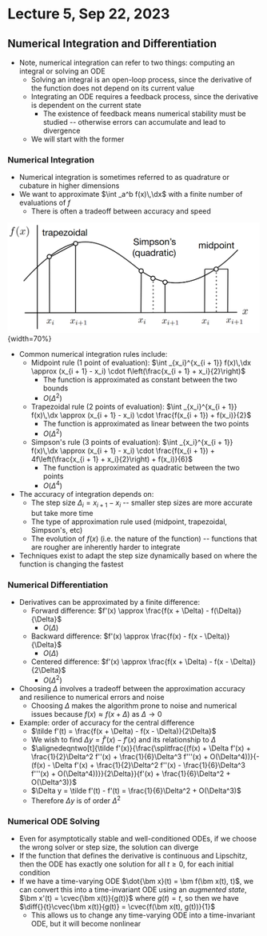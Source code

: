 # Lecture 5, Sep 22, 2023

## Numerical Integration and Differentiation

* Note, numerical integration can refer to two things: computing an integral or solving an ODE
	* Solving an integral is an open-loop process, since the derivative of the function does not depend on its current value
	* Integrating an ODE requires a feedback process, since the derivative is dependent on the current state
		* The existence of feedback means numerical stability must be studied -- otherwise errors can accumulate and lead to divergence
	* We will start with the former

### Numerical Integration

* Numerical integration is sometimes referred to as quadrature or cubature in higher dimensions
* We want to approximate $\int _a^b f(x)\,\dx$ with a finite number of evaluations of $f$
	* There is often a tradeoff between accuracy and speed

![Illustration of 3 common numerical integration rules.](imgs/lec5_1.png){width=70%}

* Common numerical integration rules include:
	* Midpoint rule (1 point of evaluation): $\int _{x_i}^{x_{i + 1}} f(x)\,\dx \approx (x_{i + 1} - x_i) \cdot f\left(\frac{x_{i + 1} + x_i}{2}\right)$
		* The function is approximated as constant between the two bounds
		* $O(\Delta^2)$
	* Trapezoidal rule (2 points of evaluation): $\int _{x_i}^{x_{i + 1}} f(x)\,\dx \approx (x_{i + 1} - x_i) \cdot \frac{f(x_{i + 1}) + f(x_i)}{2}$ 
		* The function is approximated as linear between the two points
		* $O(\Delta^2)$
	* Simpson's rule (3 points of evaluation): $\int _{x_i}^{x_{i + 1}} f(x)\,\dx \approx (x_{i + 1} - x_i) \cdot \frac{f(x_{i + 1}) + 4f\left(\frac{x_{i + 1} + x_i}{2}\right) + f(x_i)}{6}$
		* The function is approximated as quadratic between the two points
		* $O(\Delta^4)$
* The accuracy of integration depends on:
	* The step size $\Delta _i = x_{i + 1} - x_i$ -- smaller step sizes are more accurate but take more time
	* The type of approximation rule used (midpoint, trapezoidal, Simpson's, etc)
	* The evolution of $f(x)$ (i.e. the nature of the function) -- functions that are rougher are inherently harder to integrate
* Techniques exist to adapt the step size dynamically based on where the function is changing the fastest

### Numerical Differentiation

* Derivatives can be approximated by a finite difference:
	* Forward difference: $f'(x) \approx \frac{f(x + \Delta) - f(\Delta)}{\Delta}$
		* $O(\Delta)$
	* Backward difference: $f'(x) \approx \frac{f(x) - f(x - \Delta)}{\Delta}$
		* $O(\Delta)$
	* Centered difference: $f'(x) \approx \frac{f(x + \Delta) - f(x - \Delta)}{2\Delta}$
		* $O(\Delta^2)$
* Choosing $\Delta$ involves a tradeoff between the approximation accuracy and resilience to numerical errors and noise
	* Choosing $\Delta$ makes the algorithm prone to noise and numerical issues because $f(x) \approx f(x + \Delta)$ as $\Delta \to 0$
* Example: order of accuracy for the central difference
	* $\tilde f'(t) = \frac{f(x + \Delta) - f(x - \Delta)}{2\Delta}$
	* We wish to find $\Delta y = \tilde f'(x) - f'(x)$ and its relationship to $\Delta$
	* $\alignedeqntwo[t]{\tilde f'(x)}{\frac{\splitfrac{(f(x) + \Delta f'(x) + \frac{1}{2}\Delta^2 f''(x) + \frac{1}{6}\Delta^3 f'''(x) + O(\Delta^4))}{- (f(x) - \Delta f'(x) + \frac{1}{2}\Delta^2 f''(x) - \frac{1}{6}\Delta^3 f'''(x) + O(\Delta^4))}}{2\Delta}}{f'(x) + \frac{1}{6}\Delta^2 + O(\Delta^3)}$
	* $\Delta y = \tilde f'(t) - f'(t) = \frac{1}{6}\Delta^2 + O(\Delta^3)$
	* Therefore $\Delta y$ is of order $\Delta^2$

### Numerical ODE Solving

* Even for asymptotically stable and well-conditioned ODEs, if we choose the wrong solver or step size, the solution can diverge
* If the function that defines the derivative is continuous and Lipschitz, then the ODE has exactly one solution for all $t \geq 0$, for each initial condition
* If we have a time-varying ODE $\dot{\bm x}(t) = \bm f(\bm x(t), t)$, we can convert this into a time-invariant ODE using an *augmented state*, $\bm x'(t) = \cvec{\bm x(t)}{g(t)}$ where $g(t) = t$, so then we have $\diff{}{t}\cvec{\bm x(t)}{g(t)} = \cvec{f(\bm x(t), g(t))}{1}$
	* This allows us to change any time-varying ODE into a time-invariant ODE, but it will become nonlinear


